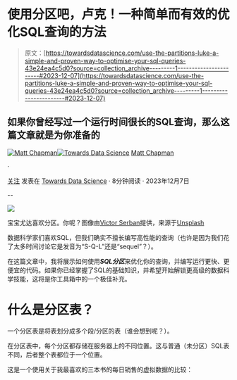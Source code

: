 # 使用分区吧，卢克！一种简单而有效的优化SQL查询的方法

> 原文：[https://towardsdatascience.com/use-the-partitions-luke-a-simple-and-proven-way-to-optimise-your-sql-queries-43e24ea4c5d0?source=collection_archive---------1-----------------------#2023-12-07](https://towardsdatascience.com/use-the-partitions-luke-a-simple-and-proven-way-to-optimise-your-sql-queries-43e24ea4c5d0?source=collection_archive---------1-----------------------#2023-12-07)

## 如果你曾经写过一个运行时间很长的SQL查询，那么这篇文章就是为你准备的

[](https://medium.com/@mattchapmanmsc?source=post_page-----43e24ea4c5d0--------------------------------)[![Matt Chapman](../Images/7511deb8d9ed408ece21031f6614c532.png)](https://medium.com/@mattchapmanmsc?source=post_page-----43e24ea4c5d0--------------------------------)[](https://towardsdatascience.com/?source=post_page-----43e24ea4c5d0--------------------------------)[![Towards Data Science](../Images/a6ff2676ffcc0c7aad8aaf1d79379785.png)](https://towardsdatascience.com/?source=post_page-----43e24ea4c5d0--------------------------------) [Matt Chapman](https://medium.com/@mattchapmanmsc?source=post_page-----43e24ea4c5d0--------------------------------)

·

[关注](https://medium.com/m/signin?actionUrl=https%3A%2F%2Fmedium.com%2F_%2Fsubscribe%2Fuser%2Fbf7d13fc53db&operation=register&redirect=https%3A%2F%2Ftowardsdatascience.com%2Fuse-the-partitions-luke-a-simple-and-proven-way-to-optimise-your-sql-queries-43e24ea4c5d0&user=Matt+Chapman&userId=bf7d13fc53db&source=post_page-bf7d13fc53db----43e24ea4c5d0---------------------post_header-----------) 发表在 [Towards Data Science](https://towardsdatascience.com/?source=post_page-----43e24ea4c5d0--------------------------------) · 8分钟阅读 · 2023年12月7日 [](https://medium.com/m/signin?actionUrl=https%3A%2F%2Fmedium.com%2F_%2Fvote%2Ftowards-data-science%2F43e24ea4c5d0&operation=register&redirect=https%3A%2F%2Ftowardsdatascience.com%2Fuse-the-partitions-luke-a-simple-and-proven-way-to-optimise-your-sql-queries-43e24ea4c5d0&user=Matt+Chapman&userId=bf7d13fc53db&source=-----43e24ea4c5d0---------------------clap_footer-----------)

--

[](https://medium.com/m/signin?actionUrl=https%3A%2F%2Fmedium.com%2F_%2Fbookmark%2Fp%2F43e24ea4c5d0&operation=register&redirect=https%3A%2F%2Ftowardsdatascience.com%2Fuse-the-partitions-luke-a-simple-and-proven-way-to-optimise-your-sql-queries-43e24ea4c5d0&source=-----43e24ea4c5d0---------------------bookmark_footer-----------)![](../Images/caa41d8a1a68733fba112f4270c57c15.png)

宝宝尤达喜欢分区。你呢？图像由[Victor Serban](https://unsplash.com/@victorserban)提供，来源于[Unsplash](https://unsplash.com/photos/green-frog-plush-toy-on-brown-textile-ZFN6UNWhstI)

数据科学家们喜欢SQL，但我们确实不擅长编写高性能的查询（也许是因为我们花了太多时间讨论它是发音为“S-Q-L”还是“sequel”？）。

在这篇文章中，我将展示如何使用***SQL分区***来优化你的查询，并编写运行更快、更便宜的代码。如果你已经掌握了SQL的基础知识，并希望开始解锁更高级的数据科学技能，这将是你工具箱中的一个极佳补充。

# 什么是分区表？

一个分区表是将表划分成多个段/分区的表（谁会想到呢？）。

在分区表中，每个分区都存储在服务器上的不同位置。这与普通（未分区）SQL表不同，后者整个表都位于一个位置。

这是一个使用关于我最喜欢的三本书的每日销售的虚拟数据的比较：
